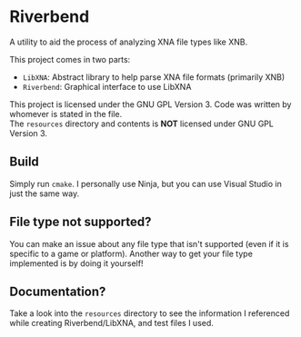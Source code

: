 # Riverbend
A utility to aid the process of analyzing XNA file types like XNB.

This project comes in two parts:
- `LibXNA`: Abstract library to help parse XNA file formats (primarily XNB)
- `Riverbend`: Graphical interface to use LibXNA

This project is licensed under the GNU GPL Version 3. Code was written by whomever is stated in the file.  
The `resources` directory and contents is **NOT** licensed under GNU GPL Version 3.

## Build
Simply run `cmake`. I personally use Ninja, but you can use Visual Studio in just the same way.

## File type not supported?
You can make an issue about any file type that isn't supported (even if it is specific to a game or platform).
Another way to get your file type implemented is by doing it yourself!

## Documentation?
Take a look into the `resources` directory to see the information I referenced while creating Riverbend/LibXNA,
and test files I used.